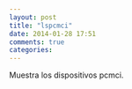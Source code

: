 ```yaml
---
layout: post
title: "lspcmci"
date: 2014-01-28 17:51
comments: true
categories: 
---
```

Muestra los dispositivos pcmci.

